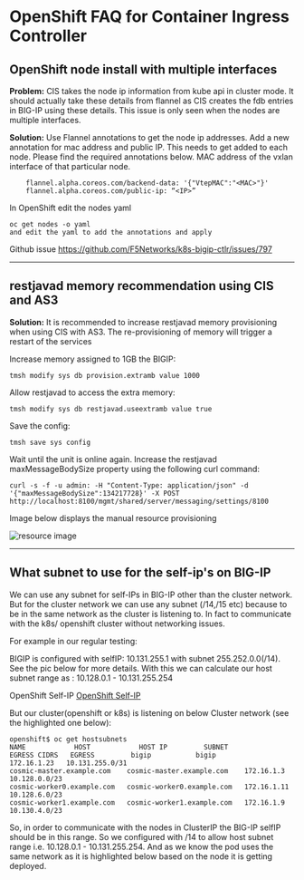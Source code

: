 # OpenShift FAQ for Container Ingress Controller

## OpenShift node install with multiple interfaces

**Problem:** CIS takes the node ip information from kube api in cluster mode. It should actually take these details from flannel as CIS creates the fdb entries in BIG-IP using these details. This issue is only seen when the nodes are multiple interfaces. 

**Solution:** Use Flannel annotations to get the node ip addresses. Add a new annotation for mac address and public IP. This needs to get added to each node. Please find the required annotations below. MAC address of the vxlan interface of that particular node.

```
    flannel.alpha.coreos.com/backend-data: '{"VtepMAC":"<MAC>"}'
    flannel.alpha.coreos.com/public-ip: “<IP>”
```
In OpenShift edit the nodes yaml

```
oc get nodes -o yaml
and edit the yaml to add the annotations and apply
```
Github issue https://github.com/F5Networks/k8s-bigip-ctlr/issues/797

---

## restjavad memory recommendation using CIS and AS3

**Solution:** It is recommended to increase restjavad memory provisioning when using CIS with AS3. The re-provisioning of memory will trigger a restart of the services

Increase memory assigned to 1GB the BIGIP:
```
tmsh modify sys db provision.extramb value 1000
```
Allow restjavad to access the extra memory:
```
tmsh modify sys db restjavad.useextramb value true
```
Save the config:
```
tmsh save sys config
```
Wait until the unit is online again. Increase the restjavad maxMessageBodySize property using the following curl command:
```
curl -s -f -u admin: -H "Content-Type: application/json" -d '{"maxMessageBodySize":134217728}' -X POST http://localhost:8100/mgmt/shared/server/messaging/settings/8100
```

Image below displays the manual resource provisioning

![resource image](images/resource.png)

---

## What subnet to use for the self-ip's on BIG-IP

We can use any subnet for self-IPs in BIG-IP other than the cluster network. But for the cluster network we can use any subnet (/14,/15 etc) because to be in the same network as the cluster is listening to. In fact to communicate with the k8s/ openshift cluster without networking issues.
 
For example in our regular testing:
 
BIGIP is configured with selfIP: 10.131.255.1 with subnet 255.252.0.0(/14). See the pic below for more details. With this we can calculate our host subnet range as : 10.128.0.1 - 10.131.255.254

OpenShift Self-IP [OpenShift Self-IP](https://github.com/mdditt2000/openshift-3-11/blob/master/images/Screenshot%202020-05-20%20at%207.18.37%20AM.png)
 
But our cluster(openshift or k8s) is listening on below Cluster network (see the highlighted one below):
 
```
openshift$ oc get hostsubnets
NAME            HOST            HOST IP         SUBNET            EGRESS CIDRS   EGRESS         bigip           bigip                                     172.16.1.23   10.131.255.0/31   
cosmic-master.example.com    cosmic-master.example.com    172.16.1.3    10.128.0.0/23
cosmic-worker0.example.com   cosmic-worker0.example.com   172.16.1.11   10.128.6.0/23
cosmic-worker1.example.com   cosmic-worker1.example.com   172.16.1.9    10.130.4.0/23
```
So, in order to communicate with the nodes in ClusterIP the BIG-IP selfIP should be in this range. So we configured with /14 to allow host subnet range i.e. 10.128.0.1 - 10.131.255.254.
And as we know the pod uses the same network as it is highlighted below based on the node it is getting deployed.